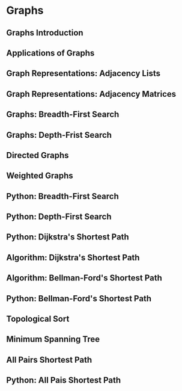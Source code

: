 # Graphs

## Graphs Introduction

## Applications of Graphs

## Graph Representations: Adjacency Lists

## Graph Representations: Adjacency Matrices

## Graphs: Breadth-First Search

## Graphs: Depth-Frist Search

## Directed Graphs

## Weighted Graphs

## Python: Breadth-First Search

## Python: Depth-First Search
 
## Python: Dijkstra's Shortest Path

## Algorithm: Dijkstra's Shortest Path

## Algorithm: Bellman-Ford's Shortest Path

## Python: Bellman-Ford's Shortest Path

## Topological Sort

## Minimum Spanning Tree

## All Pairs Shortest Path

## Python: All Pais Shortest Path
